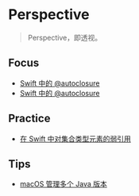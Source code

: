 # Perspective

> Perspective，即透视。

## Focus

- [Swift 中的 @autoclosure](Posts/Focus/Swift_Autoclosure)
- [Swift 中的 @autoclosure](Posts/Focus/Swift_Selector)

## Practice

- [在 Swift 中对集合类型元素的弱引用](Posts/Practice/Weakly_Collections)

## Tips

- [macOS 管理多个 Java 版本](Posts/Tips/Java_Multiple_Versions)